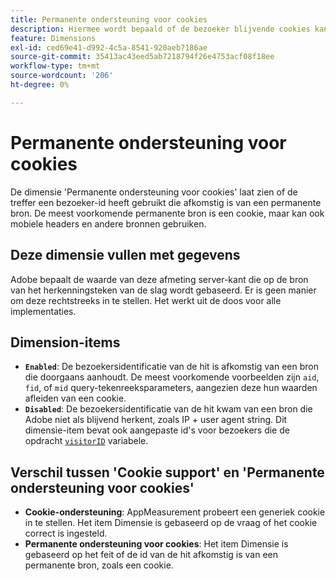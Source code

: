 ```yaml
---
title: Permanente ondersteuning voor cookies
description: Hiermee wordt bepaald of de bezoeker blijvende cookies kan ondersteunen.
feature: Dimensions
exl-id: ced69e41-d992-4c5a-8541-920aeb7186ae
source-git-commit: 35413ac43eed5ab7218794f26e4753acf08f18ee
workflow-type: tm+mt
source-wordcount: '206'
ht-degree: 0%

---
```


# Permanente ondersteuning voor cookies

De dimensie &#39;Permanente ondersteuning voor cookies&#39; laat zien of de treffer een bezoeker-id heeft gebruikt die afkomstig is van een permanente bron. De meest voorkomende permanente bron is een cookie, maar kan ook mobiele headers en andere bronnen gebruiken.

## Deze dimensie vullen met gegevens

Adobe bepaalt de waarde van deze afmeting server-kant die op de bron van het herkenningsteken van de slag wordt gebaseerd. Er is geen manier om deze rechtstreeks in te stellen. Het werkt uit de doos voor alle implementaties.

## Dimension-items

* **`Enabled`**: De bezoekersidentificatie van de hit is afkomstig van een bron die doorgaans aanhoudt. De meest voorkomende voorbeelden zijn `aid`, `fid`, of `mid` query-tekenreeksparameters, aangezien deze hun waarden afleiden van een cookie.
* **`Disabled`**: De bezoekersidentificatie van de hit kwam van een bron die Adobe niet als blijvend herkent, zoals IP + user agent string. Dit dimensie-item bevat ook aangepaste id&#39;s voor bezoekers die de opdracht [`visitorID`](/help/implement/vars/config-vars/visitorid.md) variabele.

## Verschil tussen &#39;Cookie support&#39; en &#39;Permanente ondersteuning voor cookies&#39;

* **Cookie-ondersteuning**: AppMeasurement probeert een generiek cookie in te stellen. Het item Dimensie is gebaseerd op de vraag of het cookie correct is ingesteld.
* **Permanente ondersteuning voor cookies**: Het item Dimensie is gebaseerd op het feit of de id van de hit afkomstig is van een permanente bron, zoals een cookie.
